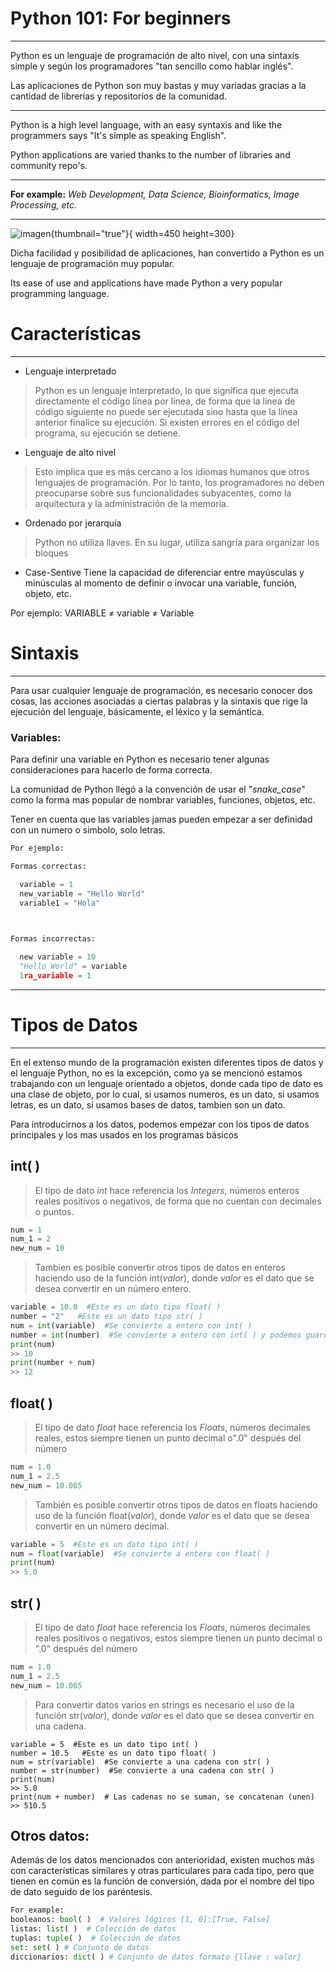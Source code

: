 # Python 101: For beginners
---
Python es un lenguaje de programación de alto nivel, con una sintaxis simple y según los programadores "tan sencillo como hablar inglés".

Las aplicaciones de Python son muy bastas y muy variadas gracias a la cantidad de librerías y repositorios de la comunidad.

----

Python is a high level language, with an easy syntaxis and like the programmers says "It's simple as speaking English".

Python applications are varied thanks to the number of libraries and community repo's.

----

**For example:** *Web Development, Data Science, Bioinformatics, Image Processing, etc.*

---

![imagen](img2.jpg){thumbnail="true"}{ width=450 height=300}

Dicha facilidad y posibilidad de aplicaciones, han convertido a Python es un lenguaje de programación muy popular.

Its ease of use and applications have made Python a very popular programming language.

# **Características**
----


* Lenguaje interpretado
>Python es un lenguaje interpretado, lo que significa que ejecuta directamente el código línea por línea, de forma que la línea de código siguiente no puede ser ejecutada sino hasta que la línea anterior finalice su ejecución. Si existen errores en el código del programa, su ejecución se detiene.

* Lenguaje de alto nivel
>Esto implica que es más cercano a los idiomas humanos que otros lenguajes de programación. Por lo tanto, los programadores no deben preocuparse sobre sus funcionalidades subyacentes, como la arquitectura y la administración de la memoria.

* Ordenado por jerarquía
>Python no utiliza llaves. En su lugar, utiliza sangría para organizar los bloques

* Case-Sentive
<tip> Tiene la capacidad de diferenciar entre mayúsculas y minúsculas al momento de definir o invocar una variable, función, objeto, etc.</tip>

<note>
Por ejemplo:
 VARIABLE ≠ variable ≠ Variable
</note>

# **Sintaxis**
---
Para usar cualquier lenguaje de programación, es necesario conocer dos cosas, las acciones asociadas a ciertas palabras y la sintaxis que rige la ejecución del lenguaje, básicamente, el léxico y la semántica.

### Variables:
Para definir una variable en Python es necesario tener algunas consideraciones para hacerlo de forma correcta.

La comunidad de Python llegó a la convención de usar el "*snake_case*" como la forma mas popular de nombrar variables, funciones, objetos, etc.

Tener en cuenta que las variables jamas pueden empezar a ser definidad con un numero o simbolo, solo letras.

```python
Por ejemplo:

Formas correctas:

  variable = 1
  new_variable = "Hello World"
  variable1 = "Hola"
  
 ```
```python

Formas incorrectas:

  new variable = 10
  "Hello World" = variable
  1ra_variable = 1

```
---

# Tipos de Datos
----
En el extenso mundo de la programación existen diferentes tipos de datos y el lenguaje Python, no es la excepción, como ya se mencionó estamos trabajando con un lenguaje orientado a objetos, donde cada tipo de dato es una clase de objeto, por lo cual, si usamos numeros, es un dato, si usamos letras, es un dato, si usamos bases de datos, tambien son un dato.

Para introducirnos a los datos, podemos empezar con los tipos de datos principales y los mas usados en los programas básicos

## **int( )**
>El tipo de dato *int* hace referencia los *Integers*, números enteros reales positivos o negativos, de forma que no cuentan con decimales o puntos.

```python
num = 1
num_1 = 2
new_num = 10
```
>Tambien es posible convertir otros tipos de datos en enteros haciendo uso de la función int(*valor*), donde *valor* es el dato que se desea convertir en un número entero.
```python
variable = 10.0  #Este es un dato tipo float( )
number = "2"   #Este es un dato tipo str( )
num = int(variable)  #Se convierte a entero con int( )
number = int(number)  #Se convierte a entero con int( ) y podemos guardar en la misma variable
print(num)
>> 10
print(number + num)
>> 12
```

## **float( )**

>El tipo de dato *float* hace referencia los *Floats*, números decimales reales, estos siempre tienen un punto decimal o".0" después del número

```python
num = 1.0
num_1 = 2.5
new_num = 10.065
```
>También es posible convertir otros tipos de datos en floats haciendo uso de la función float(*valor*), donde *valor* es el dato que se desea convertir en un número decimal.

```python
variable = 5  #Este es un dato tipo int( )
num = float(variable)  #Se convierte a entero con float( )
print(num)
>> 5.0
```
## **str( )**
>El tipo de dato *float* hace referencia los *Floats*, números decimales reales positivos o negativos, estos siempre tienen un punto decimal o ".0" después del número
```python
num = 1.0
num_1 = 2.5
new_num = 10.065
```
>Para convertir datos varios en strings es necesario el uso de la función str(*valor*), donde *valor* es el dato que se desea convertir en una cadena.
```
variable = 5  #Este es un dato tipo int( )
number = 10.5   #Este es un dato tipo float( )
num = str(variable)  #Se convierte a una cadena con str( )
number = str(number)  #Se convierte a una cadena con str( )
print(num)
>> 5.0
print(num + number)  # Las cadenas no se suman, se concatenan (unen)
>> 510.5
```

## **Otros datos**:
Además de los datos mencionados con anterioridad, existen muchos más con características similares y otras particulares para cada tipo, pero que tienen en común es la función de conversión, dada por el nombre del tipo de dato seguido de los paréntesis.

```python
For example:
booleanos: bool( )  # Valores lógicos [1, 0]:[True, False]
listas: list( )  # Colección de datos
tuplas: tuple( )  # Colección de datos
set: set( ) # Conjunto de datos
diccionarios: dict( ) # Conjunto de datos formato {llave : valor}
```
